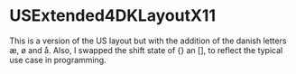 # USExtended4DKLayoutX11
This is a version of the US layout but with the addition of the danish letters æ, ø and å. Also, I swapped the shift state of {} an [], to reflect the typical use case in programming.
